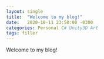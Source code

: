 ```yaml
---
layout: single
title:  "Welcome to my blog!"
date:   2020-10-11 23:50:00 -0300
categories: Personal C# Unity3D Art
tags: filler
---
```


Welcome to my blog!
